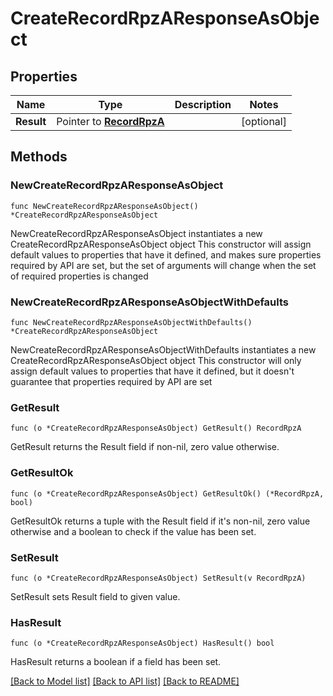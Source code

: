 # CreateRecordRpzAResponseAsObject

## Properties

Name | Type | Description | Notes
------------ | ------------- | ------------- | -------------
**Result** | Pointer to [**RecordRpzA**](RecordRpzA.md) |  | [optional] 

## Methods

### NewCreateRecordRpzAResponseAsObject

`func NewCreateRecordRpzAResponseAsObject() *CreateRecordRpzAResponseAsObject`

NewCreateRecordRpzAResponseAsObject instantiates a new CreateRecordRpzAResponseAsObject object
This constructor will assign default values to properties that have it defined,
and makes sure properties required by API are set, but the set of arguments
will change when the set of required properties is changed

### NewCreateRecordRpzAResponseAsObjectWithDefaults

`func NewCreateRecordRpzAResponseAsObjectWithDefaults() *CreateRecordRpzAResponseAsObject`

NewCreateRecordRpzAResponseAsObjectWithDefaults instantiates a new CreateRecordRpzAResponseAsObject object
This constructor will only assign default values to properties that have it defined,
but it doesn't guarantee that properties required by API are set

### GetResult

`func (o *CreateRecordRpzAResponseAsObject) GetResult() RecordRpzA`

GetResult returns the Result field if non-nil, zero value otherwise.

### GetResultOk

`func (o *CreateRecordRpzAResponseAsObject) GetResultOk() (*RecordRpzA, bool)`

GetResultOk returns a tuple with the Result field if it's non-nil, zero value otherwise
and a boolean to check if the value has been set.

### SetResult

`func (o *CreateRecordRpzAResponseAsObject) SetResult(v RecordRpzA)`

SetResult sets Result field to given value.

### HasResult

`func (o *CreateRecordRpzAResponseAsObject) HasResult() bool`

HasResult returns a boolean if a field has been set.


[[Back to Model list]](../README.md#documentation-for-models) [[Back to API list]](../README.md#documentation-for-api-endpoints) [[Back to README]](../README.md)


